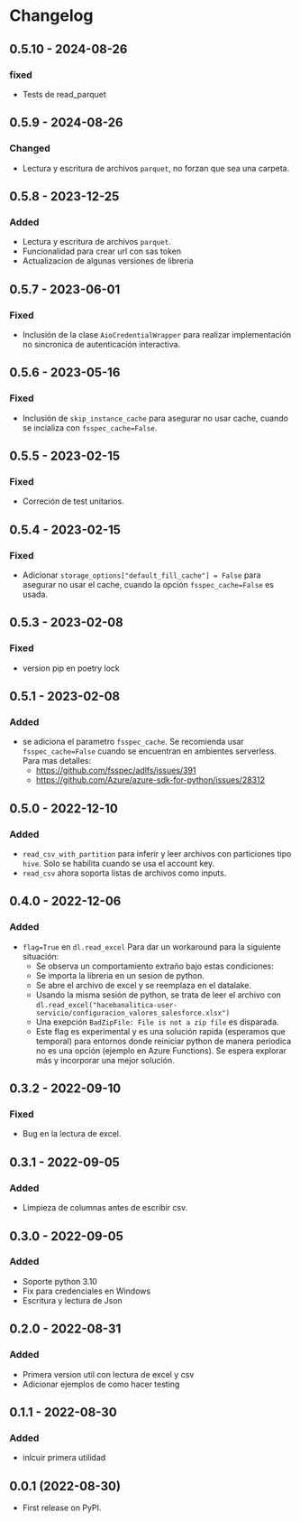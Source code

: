 # Changelog

## 0.5.10 - 2024-08-26

### fixed

- Tests de read_parquet



## 0.5.9 - 2024-08-26

### Changed

- Lectura y escritura de archivos `parquet`, no forzan que sea una carpeta.



## 0.5.8 - 2023-12-25

### Added

- Lectura y escritura de archivos `parquet`.
- Funcionalidad para crear url con sas token
- Actualizacion de algunas versiones de libreria


## 0.5.7 - 2023-06-01

### Fixed

- Inclusión de la clase `AioCredentialWrapper` para realizar implementación no sincronica de autenticación interactiva.


## 0.5.6 - 2023-05-16

### Fixed

- Inclusión de `skip_instance_cache` para asegurar no usar cache, cuando se incializa con `fsspec_cache=False`.

## 0.5.5 - 2023-02-15

### Fixed

- Correción  de test unitarios.

## 0.5.4 - 2023-02-15

### Fixed

- Adicionar `storage_options["default_fill_cache"] = False` para asegurar no usar el cache, cuando la opción `fsspec_cache=False` es usada.

## 0.5.3 - 2023-02-08

### Fixed

- version pip en poetry lock

## 0.5.1 - 2023-02-08

### Added

- se adiciona el parametro `fsspec_cache`. Se recomienda usar `fsspec_cache=False` cuando se encuentran en ambientes serverless. Para mas detalles:
    - https://github.com/fsspec/adlfs/issues/391
    - https://github.com/Azure/azure-sdk-for-python/issues/28312


## 0.5.0 - 2022-12-10

### Added
- `read_csv_with_partition` para inferir y leer archivos con particiones tipo `hive`. Solo se habilita cuando se usa el account key.
- `read_csv` ahora soporta listas de archivos como inputs.

## 0.4.0 - 2022-12-06

### Added

- `flag=True` en `dl.read_excel` Para dar un workaround para la siguiente situación:
    - Se observa un comportamiento extraño bajo estas condiciones:
    - Se importa la libreria en un sesion de python.
    - Se abre el archivo de excel y se reemplaza en el datalake.
    - Usando la misma sesión de python, se trata de leer el archivo con `dl.read_excel("hacebanalitica-user-servicio/configuracion_valores_salesforce.xlsx")`
    - Una exepción `BadZipFile: File is not a zip file` es disparada.
    - Este flag es experimental y es una solución rapida (esperamos que temporal) para entornos donde reiniciar python de manera periodica no es una opción (ejemplo en Azure Functions). Se espera explorar más y incorporar una mejor solución.


## 0.3.2 - 2022-09-10

### Fixed

- Bug en la lectura de excel.


## 0.3.1 - 2022-09-05

### Added

- Limpieza de columnas antes de escribir csv.


## 0.3.0 - 2022-09-05

### Added

- Soporte python 3.10
- Fix para credenciales en Windows
- Escritura y lectura de Json

## 0.2.0 - 2022-08-31

### Added

- Primera version util con lectura de excel y csv
- Adicionar ejemplos de como hacer testing


## 0.1.1 - 2022-08-30

### Added

- inlcuir primera utilidad

## 0.0.1 (2022-08-30)

* First release on PyPI.

